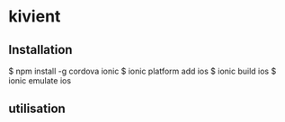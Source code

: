# kivient

## Installation

$ npm install -g cordova ionic
$ ionic platform add ios
$ ionic build ios
$ ionic emulate ios

## utilisation
